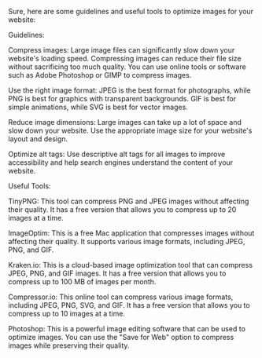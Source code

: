 Sure, here are some guidelines and useful tools to optimize images for your website:

Guidelines:

Compress images: Large image files can significantly slow down your website's loading speed. Compressing images can reduce their file size without sacrificing too much quality. You can use online tools or software such as Adobe Photoshop or GIMP to compress images.

Use the right image format: JPEG is the best format for photographs, while PNG is best for graphics with transparent backgrounds. GIF is best for simple animations, while SVG is best for vector images.

Reduce image dimensions: Large images can take up a lot of space and slow down your website. Use the appropriate image size for your website's layout and design.

Optimize alt tags: Use descriptive alt tags for all images to improve accessibility and help search engines understand the content of your website.

Useful Tools:

TinyPNG: This tool can compress PNG and JPEG images without affecting their quality. It has a free version that allows you to compress up to 20 images at a time.

ImageOptim: This is a free Mac application that compresses images without affecting their quality. It supports various image formats, including JPEG, PNG, and GIF.

Kraken.io: This is a cloud-based image optimization tool that can compress JPEG, PNG, and GIF images. It has a free version that allows you to compress up to 100 MB of images per month.

Compressor.io: This online tool can compress various image formats, including JPEG, PNG, SVG, and GIF. It has a free version that allows you to compress up to 10 images at a time.

Photoshop: This is a powerful image editing software that can be used to optimize images. You can use the "Save for Web" option to compress images while preserving their quality.